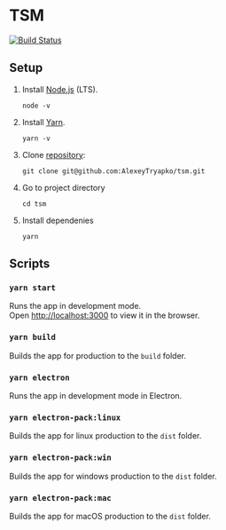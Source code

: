 # TSM

[![Build Status](https://travis-ci.com/AlexeyTryapko/tsm.svg?branch=dev)](https://travis-ci.com/AlexeyTryapko/tsm)

## Setup

1. Install [Node.js](https://nodejs.org/en/ 'Node.js') (LTS).
    ```
    node -v
    ```
2. Install [Yarn](https://yarnpkg.com/).
    ```
    yarn -v
    ```
3. Clone [repository](https://github.com/AlexeyTryapko/tsm):
    ```
    git clone git@github.com:AlexeyTryapko/tsm.git
    ```
4. Go to project directory
    ```
    cd tsm
    ```
5. Install dependenies
    ```
    yarn
    ```

## Scripts

### `yarn start`

Runs the app in development mode.<br>
Open [http://localhost:3000](http://localhost:3000) to view it in the browser.

### `yarn build`

Builds the app for production to the `build` folder.

### `yarn electron`

Runs the app in development mode in Electron.

### `yarn electron-pack:linux`

Builds the app for linux production to the `dist` folder.

### `yarn electron-pack:win`

Builds the app for windows production to the `dist` folder.

### `yarn electron-pack:mac`

Builds the app for macOS production to the `dist` folder.
